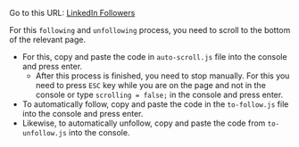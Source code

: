Go to this URL: [LinkedIn Followers](https://www.linkedin.com/mynetwork/network-manager/people-follow/followers/)

For this `following` and `unfollowing` process, you need to scroll to the bottom of the relevant page. 
- For this, copy and paste the code in `auto-scroll.js` file into the console and press enter.
    - After this process is finished, you need to stop manually. For this you need to press `ESC` key while you are on the page and not in the console or type `scrolling = false;` in the console and press enter.
- To automatically follow, copy and paste the code in the `to-follow.js` file into the console and press enter.
- Likewise, to automatically unfollow, copy and paste the code from `to-unfollow.js` into the console.